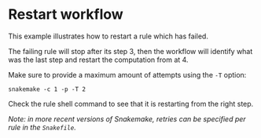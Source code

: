 # Restart workflow

This example illustrates how to restart a rule which has failed.

The failing rule will stop after its step 3, then the workflow will identify what was the last step and restart the computation from at 4.

Make sure to provide a maximum amount of attempts using the `-T` option:

```
snakemake -c 1 -p -T 2
```

Check the rule shell command to see that it is restarting from the right step.

*Note: in more recent versions of Snakemake, retries can be specified per rule in the `Snakefile`.*
